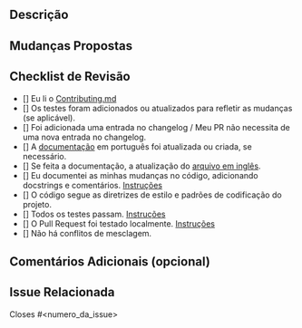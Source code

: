 ## Descrição
<!--- Descreva de forma sucinta e clara qual é o propósito deste Pull Request. Explique o que ele faz ou resolve.-->

## Mudanças Propostas
<!--- Liste as principais alterações ou melhorias que estão sendo propostas neste Pull Request.

- Exemplo 1: Descrição da primeira alteração.
- Exemplo 2: Descrição da segunda alteração.
- ...-->


## Checklist de Revisão
<!--- Marque as caixas que se aplicam. Você pode deixar caixas desmarcadas se elas não se aplicarem.-->

- [] Eu li o [Contributing.md](https://github.com/brazilian-utils/brutils-python/blob/main/CONTRIBUTING.md)
- [] Os testes foram adicionados ou atualizados para refletir as mudanças (se aplicável).
- [] Foi adicionada uma entrada no changelog / Meu PR não necessita de uma nova entrada no changelog.
- [] A [documentação](https://github.com/brazilian-utils/brutils-python/blob/main/README.md) em português foi atualizada ou criada, se necessário.
- [] Se feita a documentação, a atualização do [arquivo em inglês](https://github.com/brazilian-utils/brutils-python/blob/main/README_EN.md). <!---Permitido uso de Google Tradutor/ChatGPT. -->
- [] Eu documentei as minhas mudanças no código, adicionando docstrings e comentários. [Instruções](https://github.com/brazilian-utils/brutils-python/blob/main/CONTRIBUTING.md#8-fa%C3%A7a-as-suas-altera%C3%A7%C3%B5es)
- [] O código segue as diretrizes de estilo e padrões de codificação do projeto.
- [] Todos os testes passam. [Instruções](https://github.com/brazilian-utils/brutils-python/blob/main/CONTRIBUTING.md#testes)
- [] O Pull Request foi testado localmente. [Instruções](https://github.com/brazilian-utils/brutils-python/blob/main/CONTRIBUTING.md#7-execute-o-brutils-localmente)
- [] Não há conflitos de mesclagem.


## Comentários Adicionais (opcional)
<!--- Adicione qualquer informação adicional ou contexto que você acha importante para os revisores entenderem suas mudanças.-->

## Issue Relacionada
<!---Todos os PRs devem ter uma issue relacionada. Dessa forma, podemos garantir que ninguém perca tempo trabalhando em algo que não precisa ser feito. -->


Closes #<numero_da_issue>

